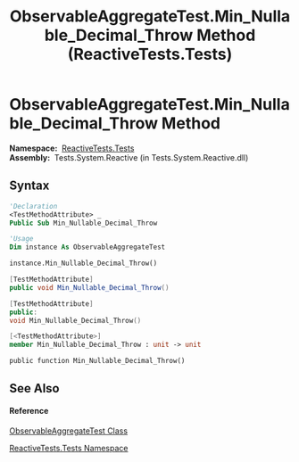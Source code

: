 ﻿---
title: ObservableAggregateTest.Min_Nullable_Decimal_Throw Method  (ReactiveTests.Tests)
TOCTitle: Min_Nullable_Decimal_Throw Method
ms:assetid: M:ReactiveTests.Tests.ObservableAggregateTest.Min_Nullable_Decimal_Throw
ms:mtpsurl: https://msdn.microsoft.com/en-us/library/reactivetests.tests.observableaggregatetest.min_nullable_decimal_throw(v=VS.103)
ms:contentKeyID: 36619447
ms.date: 06/28/2011
mtps_version: v=VS.103
f1_keywords:
- ReactiveTests.Tests.ObservableAggregateTest.Min_Nullable_Decimal_Throw
dev_langs:
- CSharp
- JScript
- VB
- FSharp
- c++
---

# ObservableAggregateTest.Min\_Nullable\_Decimal\_Throw Method

**Namespace:**  [ReactiveTests.Tests](hh289046\(v=vs.103\).md)  
**Assembly:**  Tests.System.Reactive (in Tests.System.Reactive.dll)

## Syntax

``` vb
'Declaration
<TestMethodAttribute> _
Public Sub Min_Nullable_Decimal_Throw
```

``` vb
'Usage
Dim instance As ObservableAggregateTest

instance.Min_Nullable_Decimal_Throw()
```

``` csharp
[TestMethodAttribute]
public void Min_Nullable_Decimal_Throw()
```

``` c++
[TestMethodAttribute]
public:
void Min_Nullable_Decimal_Throw()
```

``` fsharp
[<TestMethodAttribute>]
member Min_Nullable_Decimal_Throw : unit -> unit 
```

``` jscript
public function Min_Nullable_Decimal_Throw()
```

## See Also

#### Reference

[ObservableAggregateTest Class](hh314823\(v=vs.103\).md)

[ReactiveTests.Tests Namespace](hh289046\(v=vs.103\).md)

